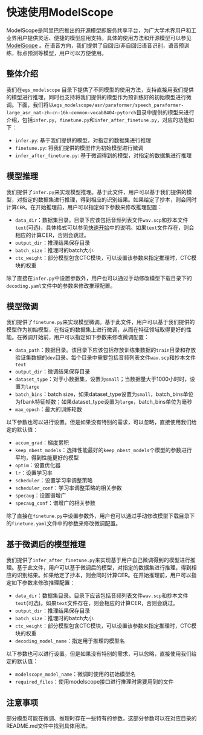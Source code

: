 # 快速使用ModelScope
ModelScope是阿里巴巴推出的开源模型即服务共享平台，为广大学术界用户和工业界用户提供灵活、便捷的模型应用支持。具体的使用方法和开源模型可以参见[ModelScope](https://www.modelscope.cn/models?page=1&tasks=auto-speech-recognition) 。在语音方向，我们提供了自回归/非自回归语音识别，语音预训练，标点预测等模型，用户可以方便使用。

## 整体介绍
我们在`egs_modelscope` 目录下提供了不同模型的使用方法，支持直接用我们提供的模型进行推理，同时也支持将我们提供的模型作为预训练好的初始模型进行微调。下面，我们将以`egs_modelscope/asr/paraformer/speech_paraformer-large_asr_nat-zh-cn-16k-common-vocab8404-pytorch`目录中提供的模型来进行介绍，包括`infer.py`，`finetune.py`和`infer_after_finetune.py`，对应的功能如下：
- `infer.py`: 基于我们提供的模型，对指定的数据集进行推理
- `finetune.py`: 将我们提供的模型作为初始模型进行微调
- `infer_after_finetune.py`: 基于微调得到的模型，对指定的数据集进行推理

## 模型推理
我们提供了`infer.py`来实现模型推理。基于此文件，用户可以基于我们提供的模型，对指定的数据集进行推理，得到相应的识别结果。如果给定了抄本，则会同时计算`CER`。在开始推理前，用户可以指定如下参数来修改推理配置：
* `data_dir`：数据集目录。目录下应该包括音频列表文件`wav.scp`和抄本文件`text`(可选)，具体格式可以参见[快速开始](./get_started.md)中的说明。如果`text`文件存在，则会相应的计算CER，否则会跳过。
* `output_dir`：推理结果保存目录
* `batch_size`：推理时的batch大小
* `ctc_weight`：部分模型包含CTC模块，可以设置该参数来指定推理时，CTC模块的权重

除了直接在`infer.py`中设置参数外，用户也可以通过手动修改模型下载目录下的`decoding.yaml`文件中的参数来修改推理配置。

## 模型微调
我们提供了`finetune.py`来实现模型微调。基于此文件，用户可以基于我们提供的模型作为初始模型，在指定的数据集上进行微调，从而在特征领域取得更好的性能。在微调开始前，用户可以指定如下参数来修改微调配置：
* `data_path`：数据目录。该目录下应该包括存放训练集数据的`train`目录和存放验证集数据的`dev`目录。每个目录中需要包括音频列表文件`wav.scp`和抄本文件`text`
* `output_dir`：微调结果保存目录
* `dataset_type`：对于小数据集，设置为`small`；当数据量大于1000小时时，设置为`large`
* `batch_bins`：batch size，如果dataset_type设置为`small`，batch_bins单位为fbank特征帧数；如果dataset_type设置为`large`，batch_bins单位为毫秒
* `max_epoch`：最大的训练轮数

以下参数也可以进行设置。但是如果没有特别的需求，可以忽略，直接使用我们给定的默认值：
* `accum_grad`：梯度累积
* `keep_nbest_models`：选择性能最好的`keep_nbest_models`个模型的参数进行平均，得到性能更好的模型
* `optim`：设置优化器
* `lr`：设置学习率
* `scheduler`：设置学习率调整策略
* `scheduler_conf`：学习率调整策略的相关参数
* `specaug`：设置谱增广
* `specaug_conf`：谱增广的相关参数

除了直接在`finetune.py`中设置参数外，用户也可以通过手动修改模型下载目录下的`finetune.yaml`文件中的参数来修改微调配置。

## 基于微调后的模型推理
我们提供了`infer_after_finetune.py`来实现基于用户自己微调得到的模型进行推理。基于此文件，用户可以基于微调后的模型，对指定的数据集进行推理，得到相应的识别结果。如果给定了抄本，则会同时计算CER。在开始推理前，用户可以指定如下参数来修改推理配置：
* `data_dir`：数据集目录。目录下应该包括音频列表文件`wav.scp`和抄本文件`text`(可选)。如果`text`文件存在，则会相应的计算CER，否则会跳过。
* `output_dir`：推理结果保存目录
* `batch_size`：推理时的batch大小
* `ctc_weight`：部分模型包含CTC模块，可以设置该参数来指定推理时，CTC模块的权重
* `decoding_model_name`：指定用于推理的模型名

以下参数也可以进行设置。但是如果没有特别的需求，可以忽略，直接使用我们给定的默认值：
* `modelscope_model_name`：微调时使用的初始模型名
* `required_files`：使用modelscope接口进行推理时需要用到的文件

## 注意事项
部分模型可能在微调、推理时存在一些特有的参数，这部分参数可以在对应目录的README.md文件中找到具体用法。